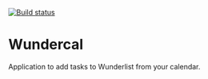 [![Build status](https://ci.appveyor.com/api/projects/status/93tk44l9u53nba24?svg=true)](https://ci.appveyor.com/project/marska/wundercal)

# Wundercal
Application to add tasks to Wunderlist from your calendar.
